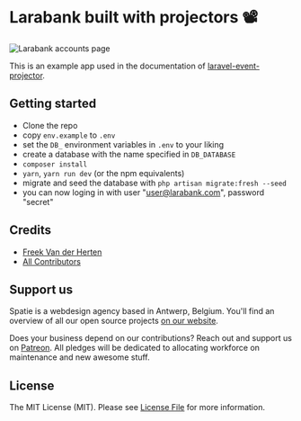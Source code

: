 # Larabank built with projectors 📽

![Larabank accounts page](https://spatie.github.io/larabank-traditional/screenshot.png)

This is an example app used in the documentation of [laravel-event-projector](https://docs.spatie.be/laravel-event-projector).

## Getting started

- Clone the repo
- copy `env.example` to `.env`
- set the `DB_` environment variables in `.env` to your liking
- create a database with the name specified in `DB_DATABASE`
- `composer install`
- `yarn`, `yarn run dev` (or the npm equivalents)
- migrate and seed the database with `php artisan migrate:fresh --seed`
- you can now loging in with user "user@larabank.com", password "secret"

## Credits

- [Freek Van der Herten](https://github.com/freekmurze)
- [All Contributors](../../contributors)

## Support us

Spatie is a webdesign agency based in Antwerp, Belgium. You'll find an overview of all our open source projects [on our website](https://spatie.be/opensource).

Does your business depend on our contributions? Reach out and support us on [Patreon](https://www.patreon.com/spatie). 
All pledges will be dedicated to allocating workforce on maintenance and new awesome stuff.

## License

The MIT License (MIT). Please see [License File](LICENSE.md) for more information.
